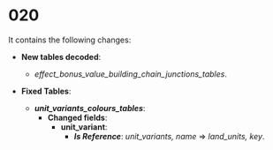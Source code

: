 # 020

It contains the following changes:

- **New tables decoded**:
  - *effect_bonus_value_building_chain_junctions_tables*.

- **Fixed Tables**:
  - ***unit_variants_colours_tables***:
    - **Changed fields**:
      - **unit_variant**:
        - ***Is Reference***: *unit_variants, name* => *land_units, key*.

